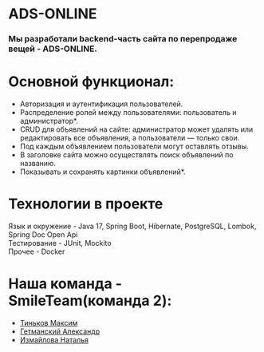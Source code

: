 # ADS-ONLINE

### Мы разработали backend-часть сайта по перепродаже вещей - ADS-ONLINE.

# Основной функционал:

- Авторизация и аутентификация пользователей.
- Распределение ролей между пользователями: пользователь и администратор*.
- CRUD для объявлений на сайте: администратор может удалять или редактировать все объявления, а пользователи — только свои.
- Под каждым объявлением пользователи могут оставлять отзывы.
- В заголовке сайта можно осуществлять поиск объявлений по названию.
- Показывать и сохранять картинки объявлений*.


# Технологии в проекте
Язык и окружение - Java 17, Spring Boot, Hibernate, PostgreSQL, Lombok, Spring Doc Open Api   
Тестирование - JUnit, Mockito   
Прочее - Docker

# Наша команда - SmileTeam(команда 2):
- [Тиньков Максим](https://github.com/Vasy495)
- [Гетманский Александр](https://github.com/Apgettman)
- [Измайлова Наталья](https://github.com/lisichkaNataly)

